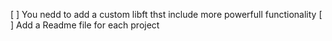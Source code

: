 [ ] You nedd to add a custom libft thst include more powerfull functionality
[ ] Add a Readme file for each project